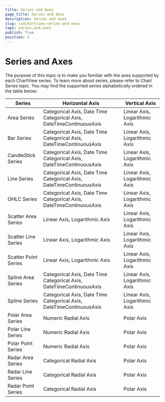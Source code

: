 ```yaml
---
title: Series and Axes
page_title: Series and Axes
description: Series and Axes
slug: radchartview-series-and-axes
tags: series,and,axes
publish: True
position: 3
---
```


# Series and Axes

The purpose of this topic is to make you familiar with the axes supported by each ChartView series. To learn more about series, please refer to Chart Series topic. You may find the supported series alphabetically ordered in the table below:

| Series               | Horizontal Axis                                                      | Vertical Axis                 |
|----------------------|----------------------------------------------------------------------|-------------------------------|
| Area Series          | Categorical Axis, Date Time Categorical Axis, DateTimeContinuousAxis | Linear Axis, Logarithmic Axis |
| Bar Series           | Categorical Axis, Date Time Categorical Axis, DateTimeContinuousAxis | Linear Axis, Logarithmic Axis |
| CandleStick Series   | Categorical Axis, Date Time Categorical Axis, DateTimeContinuousAxis | Linear Axis, Logarithmic Axis |
| Line Series          | Categorical Axis, Date Time Categorical Axis, DateTimeContinuousAxis | Linear Axis, Logarithmic Axis |
| OHLC Series          | Categorical Axis, Date Time Categorical Axis, DateTimeContinuousAxis | Linear Axis, Logarithmic Axis |
| Scatter Area Series  | Linear Axis, Logarithmic Axis                                        | Linear Axis, Logarithmic Axis |
| Scatter Line Series  | Linear Axis, Logarithmic Axis                                        | Linear Axis, Logarithmic Axis |
| Scatter Point Series | Linear Axis, Logarithmic Axis                                        | Linear Axis, Logarithmic Axis |
| Spline Area Series   | Categorical Axis, Date Time Categorical Axis, DateTimeContinuousAxis | Linear Axis, Logarithmic Axis |
| Spline Series        | Categorical Axis, Date Time Categorical Axis, DateTimeContinuousAxis | Linear Axis, Logarithmic Axis |
| Polar Area Series    | Numeric Radial Axis                                                  | Polar Axis                    |
| Polar Line Series    | Numeric Radial Axis                                                  | Polar Axis                    |
| Polar Point Series   | Numeric Radial Axis                                                  | Polar Axis                    |
| Radar Area Series    | Categorical Radial Axis                                              | Polar Axis                    |
| Radar Line Series    | Categorical Radial Axis                                              | Polar Axis                    |
| Radar Point Series   | Categorical Radial Axis                                              | Polar Axis                    |
